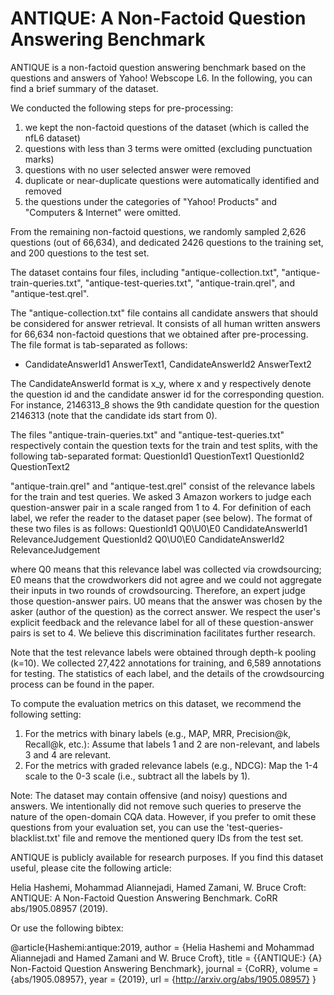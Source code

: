 
# ANTIQUE: A Non-Factoid Question Answering Benchmark

ANTIQUE is a non-factoid question answering benchmark based on the questions and answers of Yahoo! Webscope L6. In the following, you can find a brief summary of the dataset.

We conducted the following steps for pre-processing:
1. we kept the non-factoid questions of the dataset (which is called the nfL6 dataset)
2. questions with less than 3 terms were omitted (excluding punctuation marks)
3. questions with no user selected answer were removed
4. duplicate or near-duplicate questions were automatically identified and removed
5. the questions under the categories of "Yahoo! Products" and "Computers & Internet" were omitted. 

From the remaining non-factoid questions, we randomly sampled 2,626 questions (out of 66,634), and dedicated 2426 questions to the training set, and 200 questions to the test set. 

The dataset contains four files, including "antique-collection.txt", "antique-train-queries.txt", "antique-test-queries.txt", "antique-train.qrel", and "antique-test.qrel".

The "antique-collection.txt" file contains all candidate answers that should be considered for answer retrieval. It consists of all human written answers for 66,634 non-factoid questions that we obtained after pre-processing. The file format is tab-separated as follows:
- CandidateAnswerId1	AnswerText1, CandidateAnswerId2	AnswerText2

The CandidateAnswerId format is x_y, where x and y respectively denote the question id and the candidate answer id for the corresponding question. For instance, 2146313_8 shows the 9th candidate question for the question 2146313 (note that the candidate ids start from 0).

The files "antique-train-queries.txt" and "antique-test-queries.txt" respectively contain the question texts for the train and test splits, with the following tab-separated format:
QuestionId1	QuestionText1
QuestionId2	QuestionText2

"antique-train.qrel" and "antique-test.qrel" consist of the relevance labels for the train and test queries. We asked 3 Amazon workers to judge each question-answer pair in a scale ranged from 1 to 4. For definition of each label, we refer the reader to the dataset paper (see below). The format of these two files is as follows:
QuestionId1	Q0\U0\E0	CandidateAnswerId1	RelevanceJudgement
QuestionId2	Q0\U0\E0	CandidateAnswerId2	RelevanceJudgement

where Q0 means that this relevance label was collected via crowdsourcing; E0 means that the crowdworkers did not agree and we could not aggregate their inputs in two rounds of crowdsourcing. Therefore, an expert judge those question-answer pairs. U0 means that the answer was chosen by the asker (author of the question) as the correct answer. We respect the user's explicit feedback and the relevance label for all of these question-answer pairs is set to 4. We believe this discrimination facilitates further research.

Note that the test relevance labels were obtained through depth-k pooling (k=10). We collected 27,422 annotations for training, and 6,589 annotations for testing. The statistics of each label, and the details of the crowdsourcing process can be found in the paper.

To compute the evaluation metrics on this dataset, we recommend the following setting:
1. For the metrics with binary labels (e.g., MAP, MRR, Precision@k, Recall@k, etc.): Assume that labels 1 and 2 are non-relevant, and labels 3 and 4 are relevant.
2. For the metrics with graded relevance labels (e.g., NDCG): Map the 1-4 scale to the 0-3 scale (i.e., subtract all the labels by 1).

Note: The dataset may contain offensive (and noisy) questions and answers. We intentionally did not remove such queries to preserve the nature of the open-domain CQA data. However, if you prefer to omit these questions from your evaluation set, you can use the 'test-queries-blacklist.txt' file and remove the mentioned query IDs from the test set.

ANTIQUE is publicly available for research purposes. If you find this dataset useful, please cite the following article:

Helia Hashemi, Mohammad Aliannejadi, Hamed Zamani, W. Bruce Croft: ANTIQUE: A Non-Factoid Question Answering Benchmark. CoRR abs/1905.08957 (2019).

Or use the following bibtex:

@article{Hashemi:antique:2019, 
author = {Helia Hashemi and Mohammad Aliannejadi and Hamed Zamani and W. Bruce Croft}, 
title = {{ANTIQUE:} {A} Non-Factoid Question Answering Benchmark}, 
journal = {CoRR}, 
volume = {abs/1905.08957}, 
year = {2019}, 
url = {http://arxiv.org/abs/1905.08957}
}
